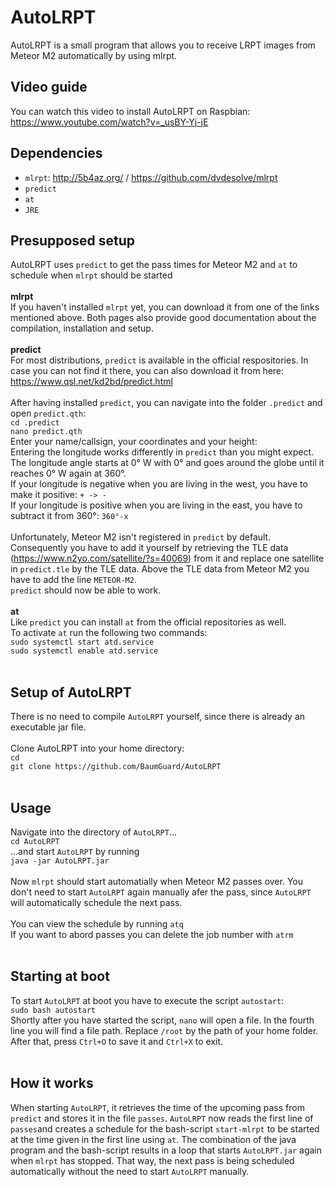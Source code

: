 # AutoLRPT
AutoLRPT is a small program that allows you to receive LRPT images from Meteor M2 automatically by using mlrpt.<br />

## Video guide
You can watch this video to install AutoLRPT on Raspbian:<br />
https://www.youtube.com/watch?v=_usBY-Yj-jE<br />

## Dependencies
- `mlrpt`: http://5b4az.org/ / https://github.com/dvdesolve/mlrpt<br />
- `predict`<br />
- `at`<br />
- `JRE`<br />

## Presupposed setup
AutoLRPT uses `predict` to get the pass times for Meteor M2 and `at` to schedule when `mlrpt` should be started<br />
<br />
**mlrpt**<br />
If you haven't installed `mlrpt` yet, you can download it from one of the links mentioned above. Both pages also provide good documentation about the compilation, installation and setup.<br />
<br />
**predict**<br />
For most distributions, `predict` is available in the official respositories. In case you can not find it there, you can also download it from here: https://www.qsl.net/kd2bd/predict.html<br />
<br />
After having installed `predict`, you can navigate into the folder `.predict` and open `predict.qth`:<br />
`cd .predict`<br />
`nano predict.qth`<br />
Enter your name/callsign, your coordinates and your height:<br />
Entering the longitude works differently in `predict` than you might expect. The longitude angle starts at 0° W with 0° and goes around the globe until it reaches 0° W again at 360°.<br />
If your longitude is negative when you are living in the west, you have to make it positive: `+ -> -`<br />
If your longitude is positive when you are living in the east, you have to subtract it from 360°: `360°-x`<br />
<br />
Unfortunately, Meteor M2 isn't registered in `predict` by default. Consequently you have to add it yourself by retrieving the TLE data (https://www.n2yo.com/satellite/?s=40069) from it and replace one satellite in `predict.tle` by the TLE data. Above the TLE data from Meteor M2 you have to add the line `METEOR-M2`.<br />
`predict` should now be able to work.<br />
<br />
**at**<br />
Like `predict` you can install `at` from the official repositories as well.<br />
To activate `at` run the following two commands:<br />
`sudo systemctl start atd.service`<br />
`sudo systemctl enable atd.service`<br />
<br />
## Setup of AutoLRPT<br />
There is no need to compile `AutoLRPT` yourself, since there is already an executable jar file.<br />
<br />
Clone AutoLRPT into your home directory:<br />
`cd`<br />
`git clone https://github.com/BaumGuard/AutoLRPT`<br />
<br />
## Usage
Navigate into the directory of `AutoLRPT`...<br />
`cd AutoLRPT`<br />
...and start `AutoLRPT` by running<br />
`java -jar AutoLRPT.jar`<br />
<br />
Now `mlrpt` should start automatially when Meteor M2 passes over. You don't need to start `AutoLRPT` again manually afer the pass, since `AutoLRPT` will automatically schedule the next pass.<br />
<br />
You can view the schedule by running `atq`<br />
If you want to abord passes you can delete the job number with `atrm`<br />
<br />
## Starting at boot<br />
To start `AutoLRPT` at boot you have to execute the script `autostart`:<br />
`sudo bash autostart`<br />
Shortly after you have started the script, `nano` will open a file. In the fourth line you will find a file path. Replace `/root` by the path of your home folder. After that, press `Ctrl+O` to save it and `Ctrl+X` to exit.<br />
<br />
## How it works
When starting `AutoLRPT`, it retrieves the time of the upcoming pass from `predict` and stores it in the file `passes`. `AutoLRPT` now reads the first line of `passes`and creates a schedule for the bash-script `start-mlrpt` to be started at the time given in the first line using `at`. The combination of the java program and the bash-script results in a loop that starts `AutoLRPT.jar` again when `mlrpt` has stopped. That way, the next pass is being scheduled automatically without the need to start `AutoLRPT` manually.
